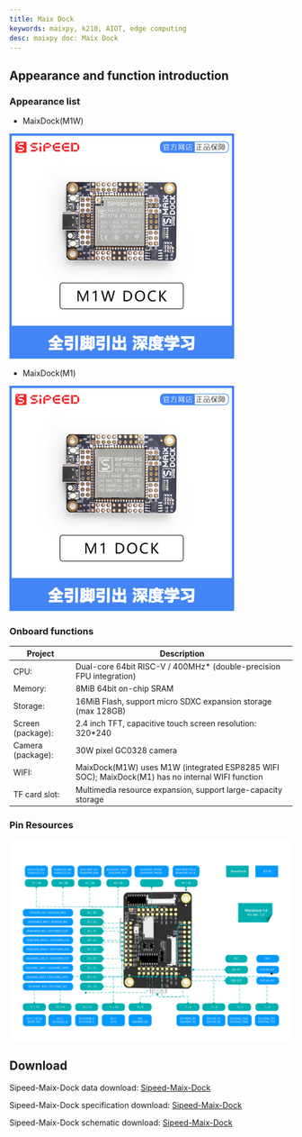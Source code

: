 ```yaml
---
title: Maix Dock
keywords: maixpy, k210, AIOT, edge computing
desc: maixpy ​​doc: Maix Dock
---
```



## Appearance and function introduction

### Appearance list

- MaixDock(M1W)

![MaixDock(M1W)](../../assets/hardware/maix_dock/sipeed_maix_dock_m1w.jpg)

- MaixDock(M1)

![MaixDock(M1)](../../assets/hardware/maix_dock/sipeed_maix_dock_m1.jpg)

### Onboard functions

| Project | Description |
| --- | --- |
| CPU: | Dual-core 64bit RISC-V / 400MHz* (double-precision FPU integration) |
| Memory: | 8MiB 64bit on-chip SRAM |
| Storage: | 16MiB Flash, support micro SDXC expansion storage (max 128GB) |
| Screen (package): | 2.4 inch TFT, capacitive touch screen resolution: 320\*240 |
| Camera (package): | 30W pixel GC0328 camera |
| WIFI: | MaixDock(M1W) uses M1W (integrated ESP8285 WIFI SOC); MaixDock(M1) has no internal WIFI function |
| TF card slot: | Multimedia resource expansion, support large-capacity storage |

### Pin Resources

![](../../assets/hardware/maix_dock/maixdock_pin_maps.svg)

## Download

Sipeed-Maix-Dock data download: [Sipeed-Maix-Dock](https://dl.sipeed.com/shareURL/MAIX/HDK/Sipeed-Maix-Dock)

Sipeed-Maix-Dock specification download: [Sipeed-Maix-Dock](https://dl.sipeed.com/shareURL/MAIX/HDK/Sipeed-Maix-Dock/Specifications)

Sipeed-Maix-Dock schematic download: [Sipeed-Maix-Dock][Sipeed-Maix-Dock]

[Sipeed-Maix-Dock]: https://dl.sipeed.com/fileList/MAIX/HDK/Sipeed-Maix-Dock/Maix-Dock_11.27/Maix-Dock_11.27(Schematic).pdf
